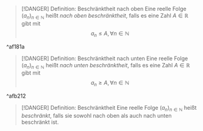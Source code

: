 > [!DANGER] Definition: Beschränktheit nach oben
> Eine reelle Folge $(a_n)_{n\in\mathbb{N}}$ heißt *nach oben beschränktheit*, falls es eine Zahl $A \in \mathbb{R}$ gibt mit
> $$a_n \le A, \forall n \in \mathbb{N}$$

^af181a

> [!DANGER] Definition: Beschränktheit nach unten
> Eine reelle Folge $(a_n)_{n\in\mathbb{N}}$ heißt *nach unten beschränktheit*, falls es eine Zahl $A \in \mathbb{R}$ gibt mit
> $$a_n \ge A, \forall n \in \mathbb{N}$$

^afb212

> [!DANGER] Definition: Beschränktheit
> Eine reelle Folge $(a_n)_{n\in\mathbb{N}}$ heißt *beschränkt*, falls sie sowohl nach oben als auch nach unten beschränkt ist.